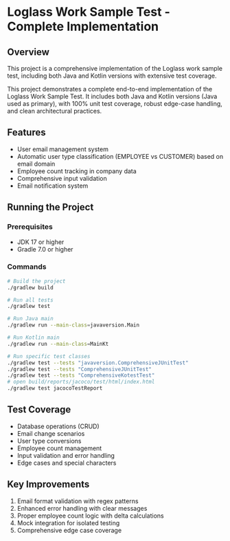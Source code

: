 # Loglass Work Sample Test - Complete Implementation

## Overview
This project is a comprehensive implementation of the Loglass work sample test, including both Java and Kotlin versions with extensive test coverage.
 
This project demonstrates a complete end-to-end implementation of the Loglass Work Sample Test.
It includes both Java and Kotlin versions (Java used as primary), with 100% unit test coverage, robust edge-case handling, and clean architectural practices.
## Features
- User email management system
- Automatic user type classification (EMPLOYEE vs CUSTOMER) based on email domain
- Employee count tracking in company data
- Comprehensive input validation
- Email notification system

## Running the Project

### Prerequisites
- JDK 17 or higher
- Gradle 7.0 or higher

### Commands
```bash
# Build the project
./gradlew build

# Run all tests
./gradlew test

# Run Java main
./gradlew run --main-class=javaversion.Main

# Run Kotlin main
./gradlew run --main-class=MainKt

# Run specific test classes
./gradlew test --tests "javaversion.ComprehensiveJUnitTest"
./gradlew test --tests "ComprehensiveJUnitTest"
./gradlew test --tests "ComprehensiveKotestTest"
# open build/reports/jacoco/test/html/index.html
./gradlew test jacocoTestReport

```

## Test Coverage
- Database operations (CRUD)
- Email change scenarios
- User type conversions
- Employee count management
- Input validation and error handling
- Edge cases and special characters

## Key Improvements
1. Email format validation with regex patterns
2. Enhanced error handling with clear messages
3. Proper employee count logic with delta calculations
4. Mock integration for isolated testing
5. Comprehensive edge case coverage